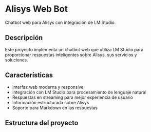    # Alisys Web Bot

   Chatbot web para Alisys con integración de LM Studio.

   ## Descripción

   Este proyecto implementa un chatbot web que utiliza LM Studio para proporcionar respuestas inteligentes sobre Alisys, sus servicios y soluciones.

   ## Características

   - Interfaz web moderna y responsive
   - Integración con LM Studio para procesamiento de lenguaje natural
   - Respuestas en streaming para mejor experiencia de usuario
   - Información estructurada sobre Alisys
   - Soporte para Markdown en las respuestas

   ## Estructura del proyecto